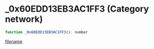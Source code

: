 # _0x60EDD13EB3AC1FF3 (Category network)

```js
function _0x60EDD13EB3AC1FF3(): number
```

[filename](_0x60EDD13EB3AC1FF3_m.md ':include')